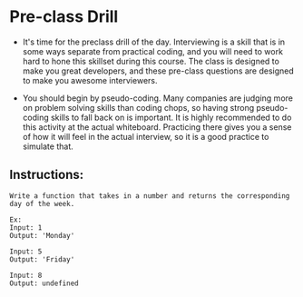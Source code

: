 # Pre-class Drill

* It's time for the preclass drill of the day. Interviewing is a skill that is in some ways separate from practical coding, and you will need to work hard to hone this skillset during this course. The class is designed to make you great developers, and these pre-class questions are designed to make you awesome interviewers.

* You should begin by pseudo-coding. Many companies are judging more on problem solving skills than coding chops, so having strong pseudo-coding skills to fall back on is important. It is highly recommended to do this activity at the actual whiteboard. Practicing there gives you a sense of how it will feel in the actual interview, so it is a good practice to simulate that.

## Instructions:

```
Write a function that takes in a number and returns the corresponding day of the week.

Ex:
Input: 1
Output: 'Monday'

Input: 5
Output: 'Friday'

Input: 8
Output: undefined
```